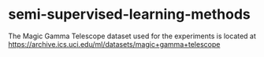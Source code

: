 # semi-supervised-learning-methods

The Magic Gamma Telescope dataset used for the experiments is located at https://archive.ics.uci.edu/ml/datasets/magic+gamma+telescope 
